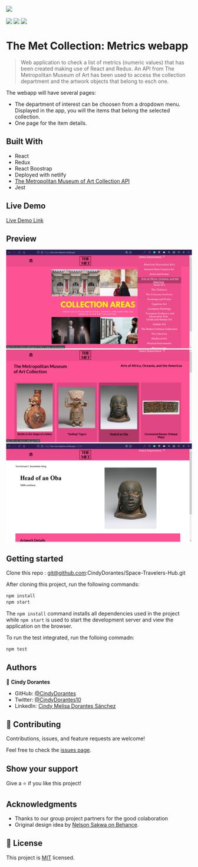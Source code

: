 ![](https://img.shields.io/badge/Microverse-blueviolet) 

![](https://img.shields.io/badge/React-20232A?style=for-the-badge&logo=react&logoColor=61DAFB) ![](https://img.shields.io/badge/Redux-593D88?style=for-the-badge&logo=redux&logoColor=white) ![](https://img.shields.io/badge/Jest-C21325?style=for-the-badge&logo=jest&logoColor=white)

# The Met Collection: Metrics webapp

>  Web application to check a list of metrics (numeric values) that has been created making use of React and Redux. An API from The Metropolitan Museum of Art has been used to access the collection department and the artwork objects that belong to esch one.

The webapp will have several pages:

- The department of interest can be choosen from a dropdown menu. Displayed in the app, you will the items that belong the selected collection.
- One page for the item details.


## Built With

- React
- Redux
- React Boostrap
- Deployed with netlify
- [The Metropolitan Museum of Art Collection API](https://metmuseum.github.io/)
- Jest

## Live Demo

[Live Demo Link](https://the-met-collection.netlify.app/)

## Preview
![](./images/screenshot01.png)
![](./images/screenshot02.png)
![](./images/screenshot03.png)

## Getting started

Clone this repo : git@github.com:CindyDorantes/Space-Travelers-Hub.git

After cloning this project, run the following commands:

```markdown
npm install
npm start
```

The `npm install` command installs all dependencies used in the project while `npm start` is used to start the development server and view the application on the browser.

To run the test integrated, run the folloing commadn:

```markdown
npm test
```


## Authors

 👤 **Cindy Dorantes**

- GitHub: [@CindyDorantes](https://github.com/CindyDorantes)
- Twitter: [@CindyDorantes10](https://twitter.com/CindyDorantes10)
- LinkedIn: [Cindy Melisa Dorantes Sánchez](https://www.linkedin.com/in/cindydorantessanchez/)



## 🤝 Contributing

Contributions, issues, and feature requests are welcome!

Feel free to check the [issues page](../../issues/).

## Show your support

Give a ⭐️ if you like this project!

## Acknowledgments

- Thanks to our group project partners for the good colaboration
- Original design idea by [Nelson Sakwa on Behance](https://www.behance.net/sakwadesignstudio).

## 📝 License

This project is [MIT](./MIT.md) licensed.
